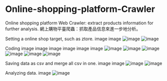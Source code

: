# Online-shopping-platform-Crawler
Online shopping platform Web Crawler: extract products information for further analysis. 網上購物平臺爬蟲：抓取產品信息來進一步地分析。

Setting a online shop target, such as ztore. image image
![image](https://github.com/Gemcy-Zheng/jde7-sliver-project/assets/141103327/377fce09-622c-4fa2-9d9d-99bd477006b3)
![image](https://github.com/Gemcy-Zheng/jde7-sliver-project/assets/141103327/f2594856-5011-4d86-98ff-e69b5ac594c7)

Coding image image image image image image
![image](https://github.com/Gemcy-Zheng/jde7-sliver-project/assets/141103327/1ebafbee-8f39-4648-8918-a10bc11547ed)
![image](https://github.com/Gemcy-Zheng/jde7-sliver-project/assets/141103327/87407b42-52af-41bb-8b4b-50cd31ed8bfc)
![image](https://github.com/Gemcy-Zheng/jde7-sliver-project/assets/141103327/cfc2b1fe-8986-4934-b96e-23e92ad93064)
![image](https://github.com/Gemcy-Zheng/jde7-sliver-project/assets/141103327/59eca7d0-5e45-4d3b-8983-c3b95ae9a246)
![image](https://github.com/Gemcy-Zheng/jde7-sliver-project/assets/141103327/7309f6de-fff5-4c4d-b119-18a74c7edd21)
![image](https://github.com/Gemcy-Zheng/jde7-sliver-project/assets/141103327/27a1b7f8-da1e-45bd-babf-836d781bfe6c)

Saving data as csv and merge all csv in one. image image
![image](https://github.com/Gemcy-Zheng/jde7-sliver-project/assets/141103327/d472b070-f447-4ae6-9231-416b57480f81)
![image](https://github.com/Gemcy-Zheng/jde7-sliver-project/assets/141103327/3369d761-067b-4a1d-9b3c-33557de0614c)

Analyzing data. image
![image](https://github.com/Gemcy-Zheng/jde7-sliver-project/assets/141103327/a235e7e9-af1c-4626-9dbe-97caa6e5e056)
